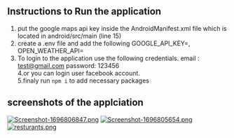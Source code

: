 ## Instructions to Run the application
1. put the google maps api key inside the AndroidManifest.xml file which is located in android/src/main (line 15)
2. create a .env file and add the following
   GOOGLE_API_KEY=,
   OPEN_WEATHER_API=
3. To login to the application use the following credentials.
   email : test@gmail.com
   password: 123456 <br>
4.or you can login user facebook account.<br>
5.finaly run `npm i` to add necessary packages

## screenshots of the applciation 
[![Screenshot-1696806847.png](https://i.postimg.cc/T3SqzSFj/Screenshot-1696806847.png)](https://postimg.cc/Hrwy5Spj)
[![Screenshot-1696805654.png](https://i.postimg.cc/tTGdT6XY/Screenshot-1696805654.png)](https://postimg.cc/B8NP7XP0)
[![resturants.png](https://i.postimg.cc/GtckP1TR/resturants.png)](https://postimg.cc/0MBMxFCX)
   
